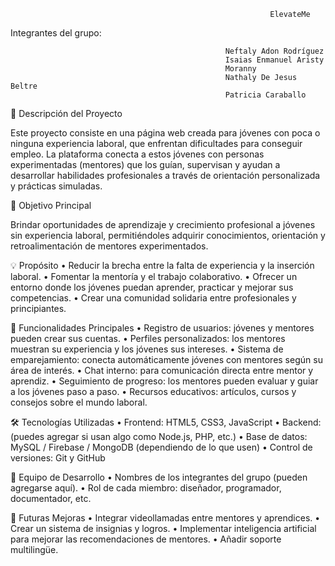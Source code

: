 
                                                           
                                                              
                                                              ElevateMe

Integrantes del grupo:

                                                    Neftaly Adon Rodríguez
                                                    Isaias Enmanuel Aristy
                                                    Moranny
                                                    Nathaly De Jesus Beltre
                                                    Patricia Caraballo
                                                              
🧩 Descripción del Proyecto

Este proyecto consiste en una página web creada para jóvenes con poca o ninguna experiencia laboral, que enfrentan dificultades para conseguir empleo.
La plataforma conecta a estos jóvenes con personas experimentadas (mentores) que los guían, supervisan y ayudan a desarrollar habilidades profesionales a través de orientación personalizada y prácticas simuladas.

🎯 Objetivo Principal

Brindar oportunidades de aprendizaje y crecimiento profesional a jóvenes sin experiencia laboral, permitiéndoles adquirir conocimientos, orientación y retroalimentación de mentores experimentados.

💡 Propósito
	•	Reducir la brecha entre la falta de experiencia y la inserción laboral.
	•	Fomentar la mentoría y el trabajo colaborativo.
	•	Ofrecer un entorno donde los jóvenes puedan aprender, practicar y mejorar sus competencias.
	•	Crear una comunidad solidaria entre profesionales y principiantes.

🧠 Funcionalidades Principales
	•	Registro de usuarios: jóvenes y mentores pueden crear sus cuentas.
	•	Perfiles personalizados: los mentores muestran su experiencia y los jóvenes sus intereses.
	•	Sistema de emparejamiento: conecta automáticamente jóvenes con mentores según su área de interés.
	•	Chat interno: para comunicación directa entre mentor y aprendiz.
	•	Seguimiento de progreso: los mentores pueden evaluar y guiar a los jóvenes paso a paso.
	•	Recursos educativos: artículos, cursos y consejos sobre el mundo laboral.

🛠️ Tecnologías Utilizadas
	•	Frontend: HTML5, CSS3, JavaScript
	•	Backend: (puedes agregar si usan algo como Node.js, PHP, etc.)
	•	Base de datos: MySQL / Firebase / MongoDB (dependiendo de lo que usen)
	•	Control de versiones: Git y GitHub

👥 Equipo de Desarrollo
	•	Nombres de los integrantes del grupo (pueden agregarse aquí).
	•	Rol de cada miembro: diseñador, programador, documentador, etc.

🚀 Futuras Mejoras
	•	Integrar videollamadas entre mentores y aprendices.
	•	Crear un sistema de insignias y logros.
	•	Implementar inteligencia artificial para mejorar las recomendaciones de mentores.
	•	Añadir soporte multilingüe.
